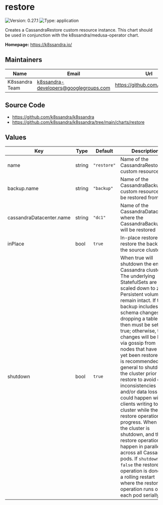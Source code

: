 # restore

![Version: 0.27.1](https://img.shields.io/badge/Version-0.27.1-informational?style=flat-square) ![Type: application](https://img.shields.io/badge/Type-application-informational?style=flat-square)

Creates a CassandraRestore custom resource instance. This chart should be
used in conjunction with the k8ssandra/medusa-operator chart.

**Homepage:** <https://k8ssandra.io/>

## Maintainers

| Name | Email | Url |
| ---- | ------ | --- |
| K8ssandra Team | k8ssandra-developers@googlegroups.com | https://github.com/k8ssandra |

## Source Code

* <https://github.com/k8ssandra/k8ssandra>
* <https://github.com/k8ssandra/k8ssandra/tree/main/charts/restore>

## Values

| Key | Type | Default | Description |
|-----|------|---------|-------------|
| name | string | `"restore"` | Name of the CassandraRestore custom resource |
| backup.name | string | `"backup"` | Name of the CassandraBackup custom resource to be restored from |
| cassandraDatacenter.name | string | `"dc1"` | Name of the CassandraDatacenter where the CassandraBackup will be restored |
| inPlace | bool | `true` | In-place restore will restore the backup to the source cluster. |
| shutdown | bool | `true` | When true will shutdown the entire Cassandra cluster. The underlying StatefulSets are scaled down to zero. Persistent volumes remain intact. If the backup includes schema changes like dropping a table, then must be set to true; otherwise, the changes will be lost via gossip from nodes that have not yet been restored. It is recommended in general to shutdown the cluster prior to a restore to avoid data inconsistencies and/or data loss that could happen with clients writing to the cluster while the restore operation is in progress. When set the cluster is shutdown, and the restore operations happen in parallel across all Cassandra pods. If `shutdown` is `false` the restore operation is done via a rolling restart where the restore operation runs on each pod serially. |

